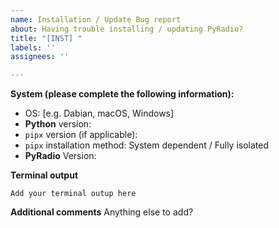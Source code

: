 ```yaml
---
name: Installation / Update Bug report
about: Having trouble installing / updating PyRadio?
title: "[INST] "
labels: ''
assignees: ''

---
```


**System (please complete the following information):**
 - OS: [e.g. Dabian, macOS, Windows]
 - **Python** version: 
 - `pipx` version (if applicable): 
 - `pipx` installation method: System dependent / Fully isolated
 - **PyRadio** Version:

**Terminal output**
```
Add your terminal outup here
```

**Additional comments**
Anything else to add?
